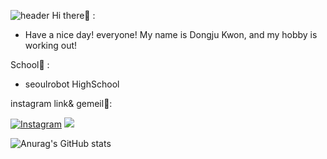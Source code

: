 ![header](https://capsule-render.vercel.app/api?type=waving&color=2952a1&height=150&section=header&text=sjdj0147&fontColor=52576e&fontSize=70&animation=fadeIn&fontAlignY=55)
Hi there:wave: :

- Have a nice day! everyone! My name is Dongju Kwon, and my hobby is working out!

School:school: :

- seoulrobot HighSchool

instagram link& gemeil:e-mail::

[![Instagram](https://img.shields.io/badge/182._.dj-E4405F?style=for-the-badge&logo=instagram&logoColor=white)](https://www.instagram.com/182._.dj/)
<img src="https://img.shields.io/badge/sjdj014-EA4335?style=for-the-badge&logo=gmail&logoColor=white">



![Anurag's GitHub stats](https://github-readme-stats.vercel.app/api?username=sjdj0147&show_icons=true&theme=radical)

